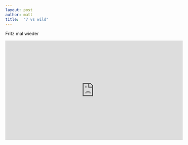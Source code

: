 ```yaml
---
layout: post
author: matt
title:  "7 vs wild"
---
```


Fritz mal wieder
<iframe width="560" height="315" src="https://www.youtube.com/embed/fNFakGTXUzM" title="YouTube video player" frameborder="0" allow="accelerometer; autoplay; clipboard-write; encrypted-media; gyroscope; picture-in-picture" allowfullscreen></iframe>
